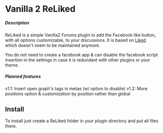 
# Vanilla 2 ReLiked 

##### Description

ReLiked is a simple Vanilla2 Forums plugin to add the Facebook like button, with all options customizable, to your discussions. It is based on <a href="http://vanillaforums.org/addon/liked-plugin">Liked</a> which doesn't seem to be maintained anymore.

You do not need to create a facebook app & can disable the facebook script insertion in the settings in case it is redundant with other plugins or your theme.

##### Planned features

v1.1: Insert open graph's tags in metas (w/ option to disable)
v1.2: More positions option & customization by position rather than global

## Install

To install just create a ReLiked folder in your plugin directory and put all files there.

